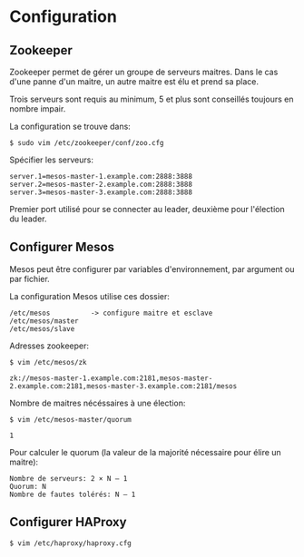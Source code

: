 # Configuration

## Zookeeper

Zookeeper permet de gérer un groupe de serveurs maitres. Dans le cas d'une panne d'un maitre,
un autre maitre est élu et prend sa place. 

Trois serveurs sont requis au minimum, 5 et plus sont conseillés toujours en nombre impair. 

La configuration se trouve dans:

    $ sudo vim /etc/zookeeper/conf/zoo.cfg
    
Spécifier les serveurs:

    server.1=mesos-master-1.example.com:2888:3888
    server.2=mesos-master-2.example.com:2888:3888
    server.3=mesos-master-3.example.com:2888:3888     
   
Premier port utilisé pour se connecter au leader, deuxième pour l'élection du leader.

## Configurer Mesos 

Mesos peut être configurer par variables d'environnement, par argument ou par fichier.

La configuration Mesos utilise ces dossier:

    /etc/mesos          -> configure maitre et esclave
    /etc/mesos/master
    /etc/mesos/slave
       
Adresses zookeeper:

    $ vim /etc/mesos/zk
    
    zk://mesos-master-1.example.com:2181,mesos-master-2.example.com:2181,mesos-master-3.example.com:2181/mesos

Nombre de maitres nécéssaires à une élection:

    $ vim /etc/mesos-master/quorum
    
    1
                                      
Pour calculer le quorum (la valeur de la majorité nécessaire pour élire un maitre): 

    Nombre de serveurs: 2 × N – 1 
    Quorum: N 
    Nombre de fautes tolérés: N – 1
    
## Configurer HAProxy

    $ vim /etc/haproxy/haproxy.cfg
    
    
    
    
    